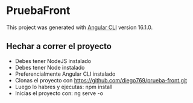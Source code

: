 # PruebaFront

This project was generated with [Angular CLI](https://github.com/angular/angular-cli) version 16.1.0.

## Hechar a correr el proyecto

- Debes tener NodeJS instalado
- Debes tener Node instalado
- Preferencialmente Angular CLI instalado
- Clonas el proyecto con https://github.com/diego769/prueba-front.git
- Luego lo habres y ejecutas:   npm install
- Inicias el proyecto con: ng serve -o

